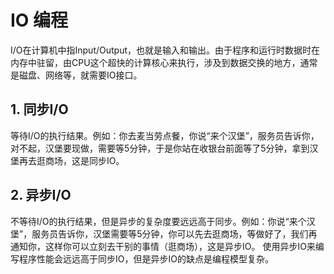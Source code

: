 # IO 编程
I/O在计算机中指Input/Output，也就是输入和输出。由于程序和运行时数据时在内存中驻留，由CPU这个超快的计算核心来执行，涉及到数据交换的地方，通常是磁盘、网络等，就需要IO接口。
## 1. 同步I/O
等待I/O的执行结果。例如：你去麦当劳点餐，你说“来个汉堡”，服务员告诉你，对不起，汉堡要现做，需要等5分钟，于是你站在收银台前面等了5分钟，拿到汉堡再去逛商场，这是同步IO。
## 2. 异步I/O
不等待I/O的执行结果，但是异步的复杂度要远远高于同步。例如：你说“来个汉堡”，服务员告诉你，汉堡需要等5分钟，你可以先去逛商场，等做好了，我们再通知你，这样你可以立刻去干别的事情（逛商场），这是异步IO。
使用异步IO来编写程序性能会远远高于同步IO，但是异步IO的缺点是编程模型复杂。
 
 
 
 
 
 
 
 
 
 
 
 
